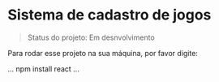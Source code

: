 # Sistema de cadastro de jogos

> Status do projeto: Em desnvolvimento

Para rodar esse projeto na sua máquina, por favor digite:

...
npm install react
...
